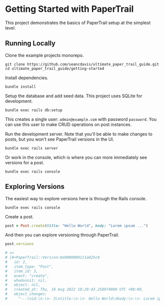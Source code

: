 # Getting Started with PaperTrail

This project demonstrates the basics of PaperTrail setup at the simplest level.

## Running Locally

Clone the example projects monorepo.

    git clone https://github.com/seancdavis/ultimate_paper_trail_guide.git
    cd ultimate_paper_trail_guide/getting-started

Install dependencies.

    bundle install

Setup the database and add seed data. This project uses SQLite for development.

    bundle exec rails db:setup

This creates a single user: `admin@example.com` with password `password`. You can use this user to make CRUD operations on post instances.

Run the development server. Note that you'll be able to make changes to posts, but you won't see PaperTrail versions in the UI.

    bundle exec rails server

Or work in the console, which is where you can more immediately see versions for a post.

    bundle exec rails console

## Exploring Versions

The easiest way to explore versions here is through the Rails console.

    bundle exec rails console

Create a post.

```rb
post = Post.create(title: "Hello World", body: "Lorem ipsum ...")
```

And then you can explore versioning through PaperTrail.

```rb
post.versions

# =>
# [#<PaperTrail::Version:0x0000000111a025c8
#   id: 2,
#   item_type: "Post",
#   item_id: 3,
#   event: "create",
#   whodunnit: nil,
#   object: nil,
#   created_at: Thu, 18 Aug 2022 10:29:43.258974000 UTC +00:00,
#   object_changes:
#     "---\nid:\n-\n- 3\ntitle:\n-\n- Hello World\nbody:\n-\n- Lorem ipsum ...\ncreated_at:\n-\n- !ruby/object:ActiveSupport::TimeWithZone\n  utc: &1 2022-08-18 10:29:43.258974000 Z\n  zone: &2 !ruby/object:ActiveSupport::TimeZone\n    name: Etc/UTC\n  time: 2022-08-18 10:29:43.258974000 Z\nupdated_at:\n-\n- !ruby/object:ActiveSupport::TimeWithZone\n  utc: *1\n  zone: *2\n  time: 2022-08-18 10:29:43.258974000 Z\n">]
```
